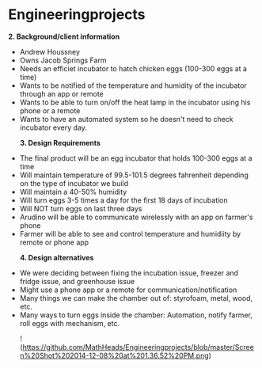 Engineeringprojects
===================
<b>2. Background/client information</b>
 
<ul>

 <li>Andrew Houssney</li>
 <li>Owns Jacob Springs Farm</li>
 <li>Needs an efficiet incubator to hatch chicken eggs (100-300 eggs at a time)</li>
 <li>Wants to be notified of the temperature and humidity of the incubator through an app or remote</li>
 <li>Wants to be able to turn on/off the heat lamp in the incubator using his phone or a remote</li>
 <li>Wants to have an automated system so he doesn't need to check incubator every day.</li>

<b>3. Design Requirements</b>
 
 <li>The final product will be an egg incubator that holds 100-300 eggs at a time</li>
 <li>Will maintain temperature of 99.5-101.5 degrees fahrenheit depending on the type of incubator we build</li>
 <li>Will maintain a 40-50% humidity </li>
 <li>Will turn eggs 3-5 times a day for the first 18 days of incubation</li>
 <li>Will NOT turn eggs on last three days</li>
 <li>Arudino will be able to communicate wirelessly with an app on farmer's phone</li>
 <li>Farmer will be able to see and control temperature and humidiity by remote or phone app</li>
 
<b>4. Design alternatives</b>
 
 <li>We were deciding between fixing the incubation issue, freezer and fridge issue, and greenhouse issue</li>
 <li>Might use a phone app or a remote for communication/notification</li>
 <li>Many things we can make the chamber out of: styrofoam, metal, wood, etc.</li>
 <li>Many ways to turn eggs inside the chamber: Automation, notify farmer, roll eggs with mechanism, etc.</li>

! (https://github.com/MathHeads/Engineeringprojects/blob/master/Screen%20Shot%202014-12-08%20at%201.36.52%20PM.png)

</ul>
